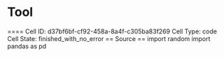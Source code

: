 # Tool

==== Cell ID: d37bf6bf-cf92-458a-8a4f-c305ba83f269
Cell Type: code
Cell State: finished_with_no_error
== Source ==
import random
import pandas as pd

